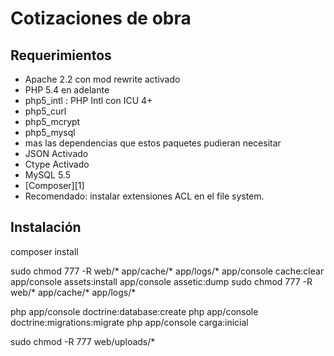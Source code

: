 Cotizaciones de obra
===================

Requerimientos
---------------

* Apache 2.2 con mod rewrite activado
* PHP 5.4 en adelante
 * php5_intl : PHP Intl con ICU 4+
 * php5_curl
 * php5_mcrypt
 * php5_mysql
 * mas las dependencias que estos paquetes pudieran necesitar
* JSON Activado
* Ctype Activado
* MySQL 5.5
* [Composer][1]
* Recomendado: instalar extensiones ACL en el file system.

Instalación
-----------


composer install

sudo chmod 777 -R web/* app/cache/* app/logs/*
app/console cache:clear
app/console assets:install
app/console assetic:dump
sudo chmod 777 -R web/* app/cache/* app/logs/*

php app/console doctrine:database:create
php app/console doctrine:migrations:migrate
php app/console carga:inicial

sudo chmod -R 777 web/uploads/*




